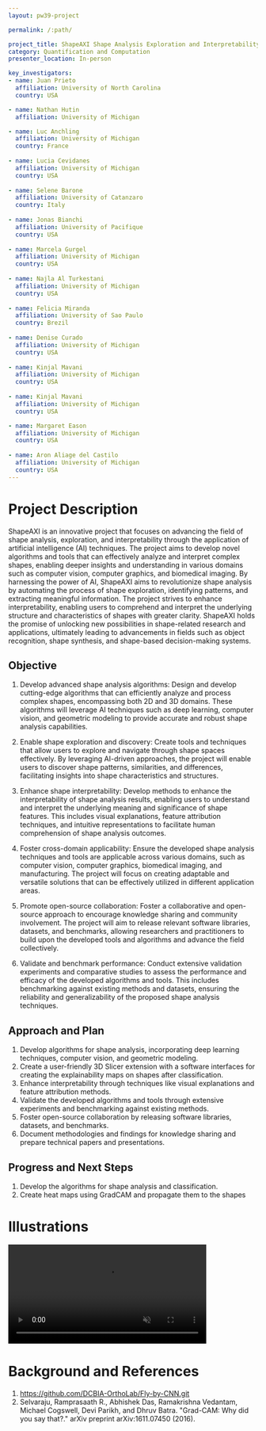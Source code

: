 ```yaml
---
layout: pw39-project

permalink: /:path/

project_title: ShapeAXI Shape Analysis Exploration and Interpretability
category: Quantification and Computation
presenter_location: In-person

key_investigators:
- name: Juan Prieto
  affiliation: University of North Carolina
  country: USA

- name: Nathan Hutin
  affiliation: University of Michigan

- name: Luc Anchling
  affiliation: University of Michigan
  country: France
  
- name: Lucia Cevidanes
  affiliation: University of Michigan
  country: USA
  
- name: Selene Barone
  affiliation: University of Catanzaro
  country: Italy
  
- name: Jonas Bianchi
  affiliation: University of Pacifique
  country: USA
  
- name: Marcela Gurgel
  affiliation: University of Michigan
  country: USA
  
- name: Najla Al Turkestani
  affiliation: University of Michigan
  country: USA
  
- name: Felicia Miranda
  affiliation: University of Sao Paulo
  country: Brezil
  
- name: Denise Curado
  affiliation: University of Michigan
  country: USA
  
- name: Kinjal Mavani
  affiliation: University of Michigan
  country: USA
  
- name: Kinjal Mavani
  affiliation: University of Michigan
  country: USA

- name: Margaret Eason
  affiliation: University of Michigan
  country: USA
  
- name: Aron Aliage del Castilo
  affiliation: University of Michigan
  country: USA
---
```


# Project Description

<!-- Add a short paragraph describing the project. -->

ShapeAXI is an innovative project that focuses on advancing the field of shape analysis, exploration, and interpretability through the application of artificial intelligence (AI) techniques. The project aims to develop novel algorithms and tools that can effectively analyze and interpret complex shapes, enabling deeper insights and understanding in various domains such as computer vision, computer graphics, and biomedical imaging. By harnessing the power of AI, ShapeAXI aims to revolutionize shape analysis by automating the process of shape exploration, identifying patterns, and extracting meaningful information. The project strives to enhance interpretability, enabling users to comprehend and interpret the underlying structure and characteristics of shapes with greater clarity. ShapeAXI holds the promise of unlocking new possibilities in shape-related research and applications, ultimately leading to advancements in fields such as object recognition, shape synthesis, and shape-based decision-making systems.


## Objective

<!-- Describe here WHAT you would like to achieve (what you will have as end result). -->

1. Develop advanced shape analysis algorithms: Design and develop cutting-edge algorithms that can efficiently analyze and process complex shapes, encompassing both 2D and 3D domains. These algorithms will leverage AI techniques such as deep learning, computer vision, and geometric modeling to provide accurate and robust shape analysis capabilities.

2. Enable shape exploration and discovery: Create tools and techniques that allow users to explore and navigate through shape spaces effectively. By leveraging AI-driven approaches, the project will enable users to discover shape patterns, similarities, and differences, facilitating insights into shape characteristics and structures.

3. Enhance shape interpretability: Develop methods to enhance the interpretability of shape analysis results, enabling users to understand and interpret the underlying meaning and significance of shape features. This includes visual explanations, feature attribution techniques, and intuitive representations to facilitate human comprehension of shape analysis outcomes.

4. Foster cross-domain applicability: Ensure the developed shape analysis techniques and tools are applicable across various domains, such as computer vision, computer graphics, biomedical imaging, and manufacturing. The project will focus on creating adaptable and versatile solutions that can be effectively utilized in different application areas.

5. Promote open-source collaboration: Foster a collaborative and open-source approach to encourage knowledge sharing and community involvement. The project will aim to release relevant software libraries, datasets, and benchmarks, allowing researchers and practitioners to build upon the developed tools and algorithms and advance the field collectively.

6. Validate and benchmark performance: Conduct extensive validation experiments and comparative studies to assess the performance and efficacy of the developed algorithms and tools. This includes benchmarking against existing methods and datasets, ensuring the reliability and generalizability of the proposed shape analysis techniques.



## Approach and Plan

<!-- Describe here HOW you would like to achieve the objectives stated above. -->

1. Develop algorithms for shape analysis, incorporating deep learning techniques, computer vision, and geometric modeling.
3. Create a user-friendly 3D Slicer extension with a software interfaces for creating the explainability maps on shapes after classification. 
4. Enhance interpretability through techniques like visual explanations and feature attribution methods.
5. Validate the developed algorithms and tools through extensive experiments and benchmarking against existing methods.
6. Foster open-source collaboration by releasing software libraries, datasets, and benchmarks.
7. Document methodologies and findings for knowledge sharing and prepare technical papers and presentations.



## Progress and Next Steps

<!-- Update this section as you make progress, describing of what you have ACTUALLY DONE.
     If there are specific steps that you could not complete then you can describe them here, too. -->

1. Develop the algorithms for shape analysis and classification.
2. Create heat maps using GradCAM and propagate them to the shapes

# Illustrations

<video
  controls muted
  src="https://github.com/juanprietob/ProjectWeek/assets/7086191/628e640e-f42c-4ba8-9f20-d7f9129e6aeb"
  style="max-height:640px; min-height: 200px">
  </video>

<!-- Add pictures and links to videos that demonstrate what has been accomplished.
![Description of picture](Example2.jpg)
![Some more images](Example2.jpg)
-->

# Background and References

<!-- If you developed any software, include link to the source code repository.
     If possible, also add links to sample data, and to any relevant publications. -->

1. https://github.com/DCBIA-OrthoLab/Fly-by-CNN.git
2. Selvaraju, Ramprasaath R., Abhishek Das, Ramakrishna Vedantam, Michael Cogswell, Devi Parikh, and Dhruv Batra. "Grad-CAM: Why did you say that?." arXiv preprint arXiv:1611.07450 (2016).
